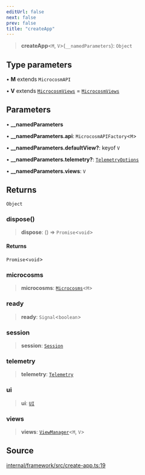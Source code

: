```yaml
---
editUrl: false
next: false
prev: false
title: "createApp"
---
```


> **createApp**\<`M`, `V`\>(`__namedParameters`): `Object`

## Type parameters

• **M** extends `MicrocosmAPI`

• **V** extends [`MicrocosmViews`](../type-aliases/MicrocosmViews.md) = [`MicrocosmViews`](../type-aliases/MicrocosmViews.md)

## Parameters

• **\_\_namedParameters**

• **\_\_namedParameters\.api**: `MicrocosmAPIFactory`\<`M`\>

• **\_\_namedParameters\.defaultView?**: keyof `V`

• **\_\_namedParameters\.telemetry?**: [`TelemetryOptions`](../type-aliases/TelemetryOptions.md)

• **\_\_namedParameters\.views**: `V`

## Returns

`Object`

### dispose()

> **dispose**: () => `Promise`\<`void`\>

#### Returns

`Promise`\<`void`\>

### microcosms

> **microcosms**: [`Microcosms`](../classes/Microcosms.md)\<`M`\>

### ready

> **ready**: `Signal`\<`boolean`\>

### session

> **session**: [`Session`](../classes/Session.md)

### telemetry

> **telemetry**: [`Telemetry`](../classes/Telemetry.md)

### ui

> **ui**: [`UI`](../classes/UI.md)

### views

> **views**: [`ViewManager`](../classes/ViewManager.md)\<`M`, `V`\>

## Source

[internal/framework/src/create-app.ts:19](https://github.com/nodenogg-in/alpha-p2p/blob/aa60360/internal/framework/src/create-app.ts#L19)
